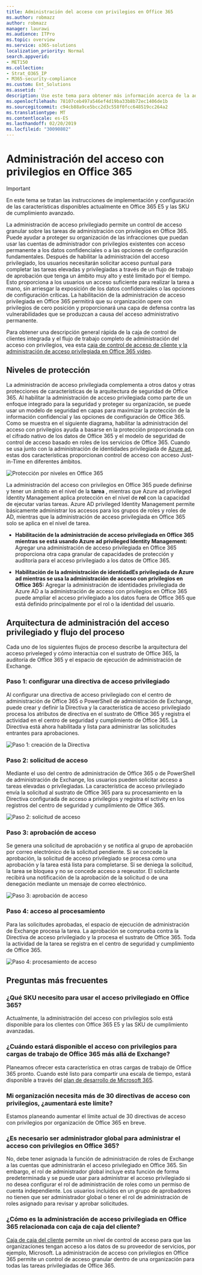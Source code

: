 ```yaml
---
title: Administración del acceso con privilegios en Office 365
ms.author: robmazz
author: robmazz
manager: laurawi
ms.audience: ITPro
ms.topic: overview
ms.service: o365-solutions
localization_priority: Normal
search.appverid:
- MET150
ms.collection:
- Strat_O365_IP
- M365-security-compliance
ms.custom: Ent_Solutions
ms.assetid: ''
description: Use este tema para obtener más información acerca de la administración del acceso con privilegios en Office 365
ms.openlocfilehash: 78107ceb497a546ef4d19ba33b8b72ec1406de1b
ms.sourcegitcommit: c94cb88a9ce5bcc2d3c558f0fcc648519cc264a2
ms.translationtype: MT
ms.contentlocale: es-ES
ms.lasthandoff: 02/20/2019
ms.locfileid: "30090802"
---
```

# <a name="privileged-access-management-in-office-365"></a>Administración del acceso con privilegios en Office 365

> [!IMPORTANT]
> En este tema se tratan las instrucciones de implementación y configuración de las características disponibles actualmente en Office 365 E5 y las SKU de cumplimiento avanzado.

La administración de acceso privilegiado permite un control de acceso granular sobre las tareas de administración con privilegios en Office 365. Puede ayudar a proteger su organización de las infracciones que puedan usar las cuentas de administrador con privilegios existentes con acceso permanente a los datos confidenciales o a las opciones de configuración fundamentales. Después de habilitar la administración del acceso privilegiado, los usuarios necesitarán solicitar acceso puntual para completar las tareas elevadas y privilegiadas a través de un flujo de trabajo de aprobación que tenga un ámbito muy alto y esté limitado por el tiempo. Esto proporciona a los usuarios un acceso suficiente para realizar la tarea a mano, sin arriesgar la exposición de los datos confidenciales o las opciones de configuración críticas. La habilitación de la administración de acceso privilegiada en Office 365 permitirá que su organización opere con privilegios de cero posición y proporcionará una capa de defensa contra las vulnerabilidades que se produzcan a causa del acceso administrativo permanente.

Para obtener una descripción general rápida de la caja de control de clientes integrada y el flujo de trabajo completo de administración del acceso con privilegios, vea esta [caja de control de acceso de cliente y la administración de acceso privilegiada en Office 365 video](https://go.microsoft.com/fwlink/?linkid=2066800).

## <a name="layers-of-protection"></a>Niveles de protección

La administración de acceso privilegiada complementa a otros datos y otras protecciones de características de la arquitectura de seguridad de Office 365. Al habilitar la administración de acceso privilegiada como parte de un enfoque integrado para la seguridad y proteger su organización, se puede usar un modelo de seguridad en capas para maximizar la protección de la información confidencial y las opciones de configuración de Office 365. Como se muestra en el siguiente diagrama, habilitar la administración del acceso con privilegios ayuda a basarse en la protección proporcionada con el cifrado nativo de los datos de Office 365 y el modelo de seguridad de control de acceso basado en roles de los servicios de Office 365. Cuando se usa junto con la administración de identidades privilegiada de [Azure ad](https://docs.microsoft.com/azure/active-directory/active-directory-privileged-identity-management-configure), estas dos características proporcionan control de acceso con acceso Just-in-Time en diferentes ámbitos.

![Protección por niveles en Office 365](media/pam-layered-protection.png)

La administración del acceso con privilegios en Office 365 puede definirse y tener un ámbito en el nivel de la **tarea** , mientras que Azure ad privileged Identity Management aplica protección en el nivel de **rol** con la capacidad de ejecutar varias tareas.  Azure AD privileged Identity Management permite básicamente administrar los accesos para los grupos de roles y roles de AD, mientras que la administración de acceso privilegiada en Office 365 solo se aplica en el nivel de tarea.

- **Habilitación de la administración de acceso privilegiada en Office 365 mientras se está usando Azure ad privileged Identity Management:** Agregar una administración de acceso privilegiada en Office 365 proporciona otra capa granular de capacidades de protección y auditoría para el acceso privilegiado a los datos de Office 365.

- **Habilitación de la administración de identidadEs privilegiada de Azure ad mientras se usa la administración de acceso con privilegios en Office 365:**  Agregar la administración de identidades privilegiada de Azure AD a la administración de acceso con privilegios en Office 365 puede ampliar el acceso privilegiado a los datos fuera de Office 365 que está definido principalmente por el rol o la identidad del usuario.  

## <a name="privileged-access-management-architecture-and-process-flow"></a>Arquitectura de administración del acceso privilegiado y flujo del proceso

Cada uno de los siguientes flujos de proceso describe la arquitectura del acceso priveleged y cómo interactúa con el sustrato de Office 365, la auditoría de Office 365 y el espacio de ejecución de administración de Exchange.

### <a name="step-1-configuring-a-privileged-access-policy"></a>Paso 1: configurar una directiva de acceso privilegiado

Al configurar una directiva de acceso privilegiado con el centro de administración de Office 365 o PowerShell de administración de Exchange, puede crear y definir la Directiva y la característica de acceso privilegiado procesa los atributos de directiva en el sustrato de Office 365 y registra el actividad en el centro de seguridad y cumplimiento de Office 365. La Directiva está ahora habilitada y lista para administrar las solicitudes entrantes para aprobaciones.

![Paso 1: creación de la Directiva](media/pam-step1-policy-creation.jpg)

### <a name="step-2-access-request"></a>Paso 2: solicitud de acceso

Mediante el uso del centro de administración de Office 365 o de PowerShell de administración de Exchange, los usuarios pueden solicitar acceso a tareas elevadas o privilegiadas. La característica de acceso privilegiado envía la solicitud al sustrato de Office 365 para su procesamiento en la Directiva configurada de acceso a privilegios y registra el sctivity en los registros del centro de seguridad y cumplimiento de Office 365.

![Paso 2: solicitud de acceso](media/pam-step2-access-request.jpg)

### <a name="step-3-access-approval"></a>Paso 3: aprobación de acceso

Se genera una solicitud de aprobación y se notifica al grupo de aprobación por correo electrónico de la solicitud pendiente. Si se concede la aprobación, la solicitud de acceso privilegiado se procesa como una aprobación y la tarea está lista para completarse. Si se deniega la solicitud, la tarea se bloquea y no se concede acceso a reqeustor. El solicitante recibirá una notificación de la aprobación de la solicitud o de una denegación mediante un mensaje de correo electrónico.

![Paso 3: aprobación de acceso](media/pam-step3-access-approval.jpg)

### <a name="step-4-access-processing"></a>Paso 4: acceso al procesamiento

Para las solicitudes aprobadas, el espacio de ejecución de administración de Exchange procesa la tarea. La aprobación se comprueba contra la Directiva de acceso privilegiado y la procesa el sustrato de Office 365. Toda la actividad de la tarea se registra en el centro de seguridad y cumplimiento de Office 365.

![Paso 4: procesamiento de acceso](media/pam-step4-access-processing.jpg)

## <a name="frequently-asked-questions"></a>Preguntas más frecuentes

### <a name="what-skus-do-i-need-to-use-privileged-access-in-office-365"></a>¿Qué SKU necesito para usar el acceso privilegiado en Office 365?
Actualmente, la administración del acceso con privilegios solo está disponible para los clientes con Office 365 E5 y las SKU de cumplimiento avanzadas.

### <a name="when-will-privileged-access-be-available-for-office-365-workloads-beyond-exchange"></a>¿Cuándo estará disponible el acceso con privilegios para cargas de trabajo de Office 365 más allá de Exchange?
Planeamos ofrecer esta característica en otras cargas de trabajo de Office 365 pronto. Cuando esté listo para compartir una escala de tiempo, estará disponible a través del [plan de desarrollo de Microsoft 365](https://www.microsoft.com/microsoft-365/roadmap).

### <a name="my-organization-needs-more-than-30-privileged-access-polices-will-this-limit-be-increased"></a>Mi organización necesita más de 30 directivas de acceso con privilegios, ¿aumentará este límite?

Estamos planeando aumentar el límite actual de 30 directivas de acceso con privilegios por organización de Office 365 en breve.

### <a name="do-i-need-to-be-a-global-admin-to-manage-privileged-access-in-office-365"></a>¿Es necesario ser administrador global para administrar el acceso con privilegios en Office 365?
No, debe tener asignada la función de administración de roles de Exchange a las cuentas que administrarán el acceso privilegiado en Office 365. Sin embargo, el rol de administrador global incluye esta función de forma predeterminada y se puede usar para administrar el acceso privilegiado si no desea configurar el rol de administración de roles como un permiso de cuenta independiente. Los usuarios incluidos en un grupo de aprobadores no tienen que ser administrador global o tener el rol de administración de roles asignado para revisar y aprobar solicitudes. 

### <a name="how-is-privileged-access-management-in-office-365-related-to-customer-lockbox"></a>¿Cómo es la administración de acceso privilegiada en Office 365 relacionada con caja de caja del cliente?
[Caja de caja del cliente](https://docs.microsoft.com/office365/admin/manage/customer-lockbox-requests) permite un nivel de control de acceso para que las organizaciones tengan acceso a los datos de su proveedor de servicios, por ejemplo, Microsoft. La administración de acceso con privilegios en Office 365 permite un control de acceso granular dentro de una organización para todas las tareas privilegiadas de Office 365.
